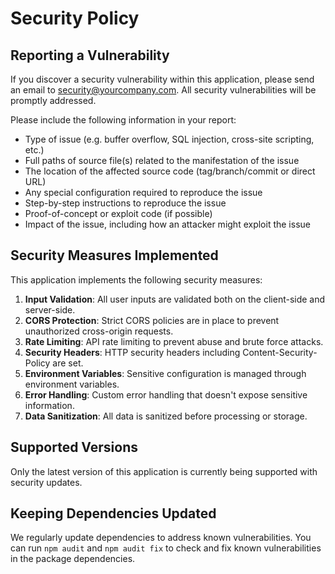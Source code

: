 # Security Policy

## Reporting a Vulnerability

If you discover a security vulnerability within this application, please send an email to security@yourcompany.com. All security vulnerabilities will be promptly addressed.

Please include the following information in your report:

- Type of issue (e.g. buffer overflow, SQL injection, cross-site scripting, etc.)
- Full paths of source file(s) related to the manifestation of the issue
- The location of the affected source code (tag/branch/commit or direct URL)
- Any special configuration required to reproduce the issue
- Step-by-step instructions to reproduce the issue
- Proof-of-concept or exploit code (if possible)
- Impact of the issue, including how an attacker might exploit the issue

## Security Measures Implemented

This application implements the following security measures:

1. **Input Validation**: All user inputs are validated both on the client-side and server-side.
2. **CORS Protection**: Strict CORS policies are in place to prevent unauthorized cross-origin requests.
3. **Rate Limiting**: API rate limiting to prevent abuse and brute force attacks.
4. **Security Headers**: HTTP security headers including Content-Security-Policy are set.
5. **Environment Variables**: Sensitive configuration is managed through environment variables.
6. **Error Handling**: Custom error handling that doesn't expose sensitive information.
7. **Data Sanitization**: All data is sanitized before processing or storage.

## Supported Versions

Only the latest version of this application is currently being supported with security updates.

## Keeping Dependencies Updated

We regularly update dependencies to address known vulnerabilities. You can run `npm audit` and `npm audit fix` to check and fix known vulnerabilities in the package dependencies. 